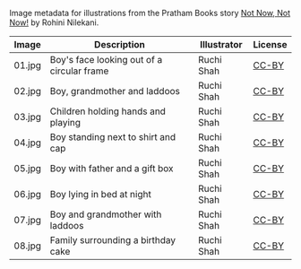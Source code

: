 Image metadata for illustrations from the Pratham Books story [Not Now, Not Now!](https://storyweaver.org.in/stories/33-not-now-not-now) by Rohini Nilekani.

Image | Description | Illustrator | License
----- | ----------- | ----------- | -------
01.jpg | Boy's face looking out of a circular frame | Ruchi Shah | [CC-BY](https://creativecommons.org/licenses/by/4.0/)
02.jpg | Boy, grandmother and laddoos | Ruchi Shah | [CC-BY](https://creativecommons.org/licenses/by/4.0/)
03.jpg | Children holding hands and playing | Ruchi Shah | [CC-BY](https://creativecommons.org/licenses/by/4.0/)
04.jpg | Boy standing next to shirt and cap  | Ruchi Shah | [CC-BY](https://creativecommons.org/licenses/by/4.0/)
05.jpg | Boy with father and a gift box | Ruchi Shah | [CC-BY](https://creativecommons.org/licenses/by/4.0/)
06.jpg | Boy lying in bed at night | Ruchi Shah | [CC-BY](https://creativecommons.org/licenses/by/4.0/)
07.jpg | Boy and grandmother with laddoos | Ruchi Shah | [CC-BY](https://creativecommons.org/licenses/by/4.0/)
08.jpg | Family surrounding a birthday cake | Ruchi Shah | [CC-BY](https://creativecommons.org/licenses/by/4.0/)
